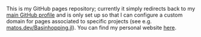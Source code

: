 This is my GitHub pages repository; currently it simply redirects back to my [main GitHub profile](https://github.com/gamatos) and is only set up so that I can configure a custom domain for pages associated to specific projects (see e.g. [matos.dev/Basinhopping.jl](matos.dev/Basinhopping.jl)). You can find my personal website [here](gabrielmatos.com).